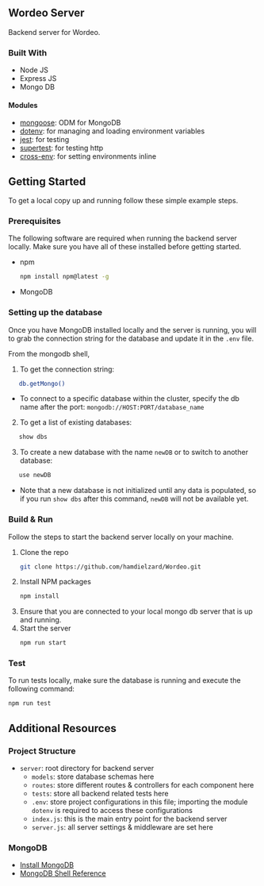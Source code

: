 <!-- ABOUT THE PROJECT -->
## Wordeo Server

Backend server for Wordeo.

### Built With

- Node JS
- Express JS
- Mongo DB

#### Modules
- [mongoose](https://mongoosejs.com/docs/guide.html): ODM for MongoDB
- [dotenv](https://www.npmjs.com/package/dotenv): for managing and loading environment variables
- [jest](https://jestjs.io/): for testing
- [supertest](https://www.npmjs.com/package/supertest): for testing http
- [cross-env](https://www.npmjs.com/package/cross-env): for setting environments inline

<!-- GETTING STARTED -->
## Getting Started

To get a local copy up and running follow these simple example steps.

### Prerequisites

The following software are required when running the backend server locally. Make sure you have all of these installed before getting started.
* npm
  ```sh
  npm install npm@latest -g
  ```
* MongoDB

### Setting up the database

Once you have MongoDB installed locally and the server is running, you will to grab the connection string for the database and update it in the `.env` file.

From the mongodb shell, 

1. To get the connection string:
```sh
   db.getMongo()
```
- To connect to a specific database within the cluster, specify the db name after the port: `mongodb://HOST:PORT/database_name`
2. To get a list of existing databases:
```sh
   show dbs
```
3. To create a new database with the name `newDB` or to switch to another database:
```sh
   use newDB
```
- Note that a new database is not initialized until any data is populated, so if you run `show dbs` after this command, `newDB` will not be available yet.

### Build & Run

Follow the steps to start the backend server locally on your machine.

1. Clone the repo
   ```sh
   git clone https://github.com/hamdielzard/Wordeo.git
   ```
2. Install NPM packages
   ```sh
   npm install
   ```
3. Ensure that you are connected to your local mongo db server that is up and running.
4. Start the server
   ```sh
   npm run start
   ```

### Test
 
To run tests locally, make sure the database is running and execute the following command:
```sh
npm run test
```

## Additional Resources

### Project Structure
- `server`: root directory for backend server
   - `models`: store database schemas here
   - `routes`: store different routes & controllers for each component here
   - `tests`: store all backend related tests here
   - `.env`: store project configurations in this file; importing the module `dotenv` is required to access these configurations
   - `index.js`: this is the main entry point for the backend server
   - `server.js`: all server settings & middleware are set here
   

### MongoDB
- [Install MongoDB](https://www.mongodb.com/docs/manual/tutorial/install-mongodb-on-windows/)
- [MongoDB Shell Reference](https://www.mongodb.com/docs/mongodb-shell/)
